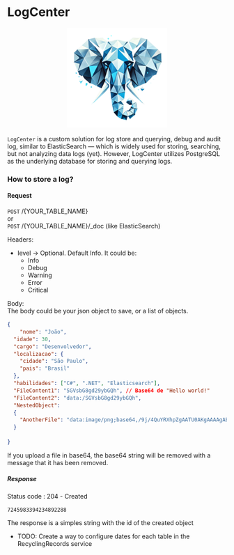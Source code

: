 # LogCenter  
<p align="center">
  <img src="logo.png" alt="Descrição da imagem" width="230px">
</p>


`LogCenter` is a custom solution for log store and querying, debug and audit log, similar to ElasticSearch — which is widely used for storing, searching, but not analyzing data logs (yet). However, LogCenter utilizes PostgreSQL as the underlying database for storing and querying logs.  





### How to store a log?

#### Request
`POST` /{YOUR_TABLE_NAME}  
or  
`POST` /{YOUR_TABLE_NAME}/_doc (like ElasticSearch)

Headers:
 - level -> Optional. Default Info. It could be:
    - Info
    - Debug
    - Warning
    - Error
    - Critical

Body:  
The body could be your json object to save, or a list of objects.
```json
{
    "nome": "João",
  "idade": 30,
  "cargo": "Desenvolvedor",
  "localizacao": {
    "cidade": "São Paulo",
    "pais": "Brasil"
  },
  "habilidades": ["C#", ".NET", "Elasticsearch"],
  "FileContent1": "SGVsbG8gd29ybGQh", // Base64 de "Hello world!"
  "FileContent2": "data:/SGVsbG8gd29ybGQh",
  "NestedObject": 
  {
    "AnotherFile": "data:image/png;base64,/9j/4QuYRXhpZgAATU0AKgAAAAgABwESAAMAAAA" // Base64 de "Some other content"
  }

}
```
If you upload a file in base64, the base64 string will be removed with a message that it has been removed.  

##### Response
Status code : 204 - Created
```
7245983394234892288
```
The response is a simples string with the id of the created object


  
 - TODO: Create a way to configure dates for each table in the RecyclingRecords service